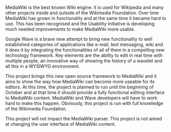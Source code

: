 MediaWiki is the best known Wiki engine. it is used for Wikipedia and many other projects inside and outside of the Wikimedia Foundation. Over time MediaWiki has grown in functionality and at the same time it became hard to use. This has been recognised and the Usability Initiative is developing much needed improvements to make MediaWiki more usable.

Google Wave is a brave new attempt to bring new functionality to well established categories of applications like e-mail, text messaging, wiki and it does it by integrating the functionalities of all of them in a compelling new technology framework. Key elements are the ability to edit in real time with multiple people, an innovative way of showing the history of a wavelet and all this in a WYSIWYG environment.

This project brings this new open source framework to MediaWiki and it aims to show the way how MediaWiki can become more useable for its editors. At this time, the project is planned to run until the beginning of October and at that time it should provide a fully functional editing interface to MediaWiki content.  MediaWiki and Wave developers will have to work hard to make this happen. Obviously, this project is run with full knowledge of the Wikimedia Foundation.

This project will not impact the MediaWiki parser. This project is not aimed at changing the user interface of MediaWiki content.